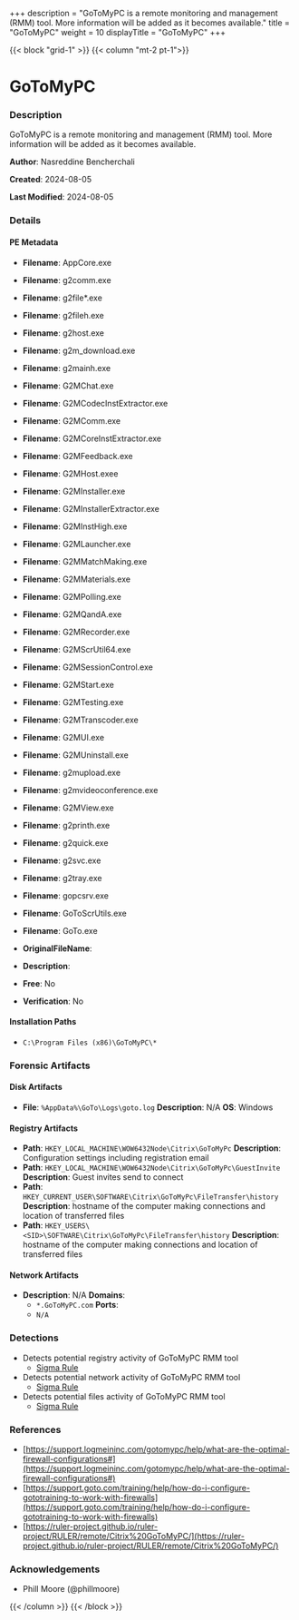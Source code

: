 +++
description = "GoToMyPC is a remote monitoring and management (RMM) tool. More information will be added as it becomes available."
title = "GoToMyPC"
weight = 10
displayTitle = "GoToMyPC"
+++


{{< block "grid-1" >}}
{{< column "mt-2 pt-1">}}

# GoToMyPC


### Description

GoToMyPC is a remote monitoring and management (RMM) tool. More information will be added as it becomes available.


**Author**: Nasreddine Bencherchali

**Created**: 2024-08-05

**Last Modified**: 2024-08-05

### Details


#### PE Metadata
- **Filename**: AppCore.exe
- **Filename**: g2comm.exe
- **Filename**: g2file*.exe
- **Filename**: g2fileh.exe
- **Filename**: g2host.exe
- **Filename**: g2m_download.exe
- **Filename**: g2mainh.exe
- **Filename**: G2MChat.exe
- **Filename**: G2MCodecInstExtractor.exe
- **Filename**: G2MComm.exe
- **Filename**: G2MCoreInstExtractor.exe
- **Filename**: G2MFeedback.exe
- **Filename**: G2MHost.exee
- **Filename**: G2MInstaller.exe
- **Filename**: G2MInstallerExtractor.exe
- **Filename**: G2MInstHigh.exe
- **Filename**: G2MLauncher.exe
- **Filename**: G2MMatchMaking.exe
- **Filename**: G2MMaterials.exe
- **Filename**: G2MPolling.exe
- **Filename**: G2MQandA.exe
- **Filename**: G2MRecorder.exe
- **Filename**: G2MScrUtil64.exe
- **Filename**: G2MSessionControl.exe
- **Filename**: G2MStart.exe
- **Filename**: G2MTesting.exe
- **Filename**: G2MTranscoder.exe
- **Filename**: G2MUI.exe
- **Filename**: G2MUninstall.exe
- **Filename**: g2mupload.exe
- **Filename**: g2mvideoconference.exe
- **Filename**: G2MView.exe
- **Filename**: g2printh.exe
- **Filename**: g2quick.exe
- **Filename**: g2svc.exe
- **Filename**: g2tray.exe
- **Filename**: gopcsrv.exe
- **Filename**: GoToScrUtils.exe
- **Filename**: GoTo.exe
- **OriginalFileName**: 
- **Description**: 


- **Free**: No

- **Verification**: No




#### Installation Paths
- `C:\Program Files (x86)\GoToMyPC\*`

### Forensic Artifacts

#### Disk Artifacts
- **File**: `%AppData%\GoTo\Logs\goto.log`
  **Description**: N/A
  **OS**: Windows


#### Registry Artifacts
- **Path**: `HKEY_LOCAL_MACHINE\WOW6432Node\Citrix\GoToMyPc`
  **Description**: Configuration settings including registration email
- **Path**: `HKEY_LOCAL_MACHINE\WOW6432Node\Citrix\GoToMyPc\GuestInvite`
  **Description**: Guest invites send to connect
- **Path**: `HKEY_CURRENT_USER\SOFTWARE\Citrix\GoToMyPc\FileTransfer\history`
  **Description**: hostname of the computer making connections and location of transferred files
- **Path**: `HKEY_USERS\<SID>\SOFTWARE\Citrix\GoToMyPc\FileTransfer\history`
  **Description**: hostname of the computer making connections and location of transferred files

#### Network Artifacts
- **Description**: N/A  **Domains**:
    - `*.GoToMyPC.com`
  **Ports**:
    - `N/A`


### Detections
- Detects potential registry activity of GoToMyPC RMM tool
  - [Sigma Rule](https://github.com/magicsword-io/LOLRMM/blob/main/detections/sigma/gotomypc_registry_sigma.yml)
- Detects potential network activity of GoToMyPC RMM tool
  - [Sigma Rule](https://github.com/magicsword-io/LOLRMM/blob/main/detections/sigma/gotomypc_network_sigma.yml)
- Detects potential files activity of GoToMyPC RMM tool
  - [Sigma Rule](https://github.com/magicsword-io/LOLRMM/blob/main/detections/sigma/gotomypc_files_sigma.yml)

### References
- [https://support.logmeininc.com/gotomypc/help/what-are-the-optimal-firewall-configurations#](https://support.logmeininc.com/gotomypc/help/what-are-the-optimal-firewall-configurations#)
- [https://support.goto.com/training/help/how-do-i-configure-gototraining-to-work-with-firewalls](https://support.goto.com/training/help/how-do-i-configure-gototraining-to-work-with-firewalls)
- [https://ruler-project.github.io/ruler-project/RULER/remote/Citrix%20GoToMyPC/](https://ruler-project.github.io/ruler-project/RULER/remote/Citrix%20GoToMyPC/)

### Acknowledgements
- Phill Moore (@phillmoore)

{{< /column >}}
{{< /block >}}
